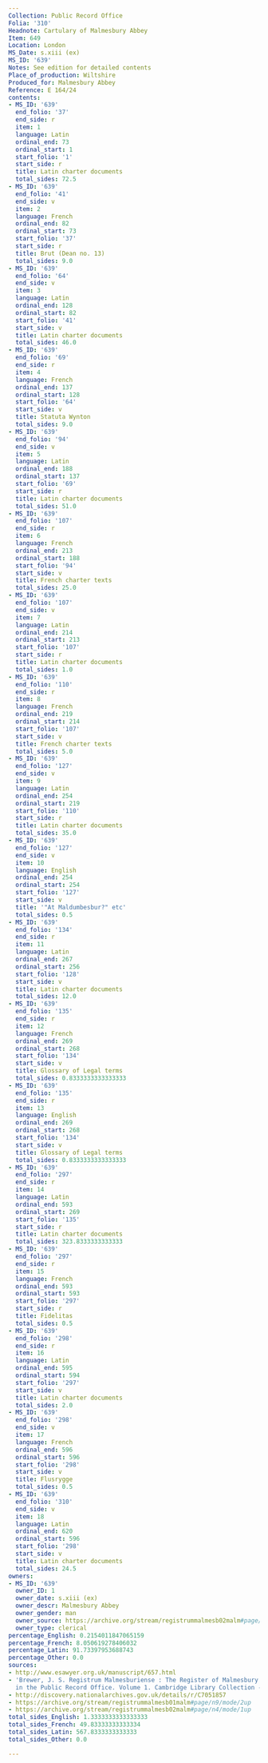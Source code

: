 ```yaml
---
Collection: Public Record Office
Folia: '310'
Headnote: Cartulary of Malmesbury Abbey
Item: 649
Location: London
MS_Date: s.xiii (ex)
MS_ID: '639'
Notes: See edition for detailed contents
Place_of_production: Wiltshire
Produced_for: Malmesbury Abbey
Reference: E 164/24
contents:
- MS_ID: '639'
  end_folio: '37'
  end_side: r
  item: 1
  language: Latin
  ordinal_end: 73
  ordinal_start: 1
  start_folio: '1'
  start_side: r
  title: Latin charter documents
  total_sides: 72.5
- MS_ID: '639'
  end_folio: '41'
  end_side: v
  item: 2
  language: French
  ordinal_end: 82
  ordinal_start: 73
  start_folio: '37'
  start_side: r
  title: Brut (Dean no. 13)
  total_sides: 9.0
- MS_ID: '639'
  end_folio: '64'
  end_side: v
  item: 3
  language: Latin
  ordinal_end: 128
  ordinal_start: 82
  start_folio: '41'
  start_side: v
  title: Latin charter documents
  total_sides: 46.0
- MS_ID: '639'
  end_folio: '69'
  end_side: r
  item: 4
  language: French
  ordinal_end: 137
  ordinal_start: 128
  start_folio: '64'
  start_side: v
  title: Statuta Wynton
  total_sides: 9.0
- MS_ID: '639'
  end_folio: '94'
  end_side: v
  item: 5
  language: Latin
  ordinal_end: 188
  ordinal_start: 137
  start_folio: '69'
  start_side: r
  title: Latin charter documents
  total_sides: 51.0
- MS_ID: '639'
  end_folio: '107'
  end_side: r
  item: 6
  language: French
  ordinal_end: 213
  ordinal_start: 188
  start_folio: '94'
  start_side: v
  title: French charter texts
  total_sides: 25.0
- MS_ID: '639'
  end_folio: '107'
  end_side: v
  item: 7
  language: Latin
  ordinal_end: 214
  ordinal_start: 213
  start_folio: '107'
  start_side: r
  title: Latin charter documents
  total_sides: 1.0
- MS_ID: '639'
  end_folio: '110'
  end_side: r
  item: 8
  language: French
  ordinal_end: 219
  ordinal_start: 214
  start_folio: '107'
  start_side: v
  title: French charter texts
  total_sides: 5.0
- MS_ID: '639'
  end_folio: '127'
  end_side: v
  item: 9
  language: Latin
  ordinal_end: 254
  ordinal_start: 219
  start_folio: '110'
  start_side: r
  title: Latin charter documents
  total_sides: 35.0
- MS_ID: '639'
  end_folio: '127'
  end_side: v
  item: 10
  language: English
  ordinal_end: 254
  ordinal_start: 254
  start_folio: '127'
  start_side: v
  title: '"At Maldumbesbur?" etc'
  total_sides: 0.5
- MS_ID: '639'
  end_folio: '134'
  end_side: r
  item: 11
  language: Latin
  ordinal_end: 267
  ordinal_start: 256
  start_folio: '128'
  start_side: v
  title: Latin charter documents
  total_sides: 12.0
- MS_ID: '639'
  end_folio: '135'
  end_side: r
  item: 12
  language: French
  ordinal_end: 269
  ordinal_start: 268
  start_folio: '134'
  start_side: v
  title: Glossary of Legal terms
  total_sides: 0.8333333333333333
- MS_ID: '639'
  end_folio: '135'
  end_side: r
  item: 13
  language: English
  ordinal_end: 269
  ordinal_start: 268
  start_folio: '134'
  start_side: v
  title: Glossary of Legal terms
  total_sides: 0.8333333333333333
- MS_ID: '639'
  end_folio: '297'
  end_side: r
  item: 14
  language: Latin
  ordinal_end: 593
  ordinal_start: 269
  start_folio: '135'
  start_side: r
  title: Latin charter documents
  total_sides: 323.8333333333333
- MS_ID: '639'
  end_folio: '297'
  end_side: r
  item: 15
  language: French
  ordinal_end: 593
  ordinal_start: 593
  start_folio: '297'
  start_side: r
  title: Fidelitas
  total_sides: 0.5
- MS_ID: '639'
  end_folio: '298'
  end_side: r
  item: 16
  language: Latin
  ordinal_end: 595
  ordinal_start: 594
  start_folio: '297'
  start_side: v
  title: Latin charter documents
  total_sides: 2.0
- MS_ID: '639'
  end_folio: '298'
  end_side: v
  item: 17
  language: French
  ordinal_end: 596
  ordinal_start: 596
  start_folio: '298'
  start_side: v
  title: Flusrygge
  total_sides: 0.5
- MS_ID: '639'
  end_folio: '310'
  end_side: v
  item: 18
  language: Latin
  ordinal_end: 620
  ordinal_start: 596
  start_folio: '298'
  start_side: v
  title: Latin charter documents
  total_sides: 24.5
owners:
- MS_ID: '639'
  owner_ID: 1
  owner_date: s.xiii (ex)
  owner_descr: Malmesbury Abbey
  owner_gender: man
  owner_source: https://archive.org/stream/registrummalmesb02malm#page/n4/mode/1up
  owner_type: clerical
percentage_English: 0.2154011847065159
percentage_French: 8.050619278406032
percentage_Latin: 91.73397953688743
percentage_Other: 0.0
sources:
- http://www.esawyer.org.uk/manuscript/657.html
- 'Brewer, J. S. Registrum Malmesburiense : The Register of Malmesbury Abbey Preserved
  in the Public Record Office. Volume 1. Cambridge Library Collection - Rolls. 1879.'
- http://discovery.nationalarchives.gov.uk/details/r/C7051857
- https://archive.org/stream/registrummalmesb01malm#page/n9/mode/2up
- https://archive.org/stream/registrummalmesb02malm#page/n4/mode/1up
total_sides_English: 1.3333333333333333
total_sides_French: 49.83333333333334
total_sides_Latin: 567.8333333333333
total_sides_Other: 0.0

---
```

